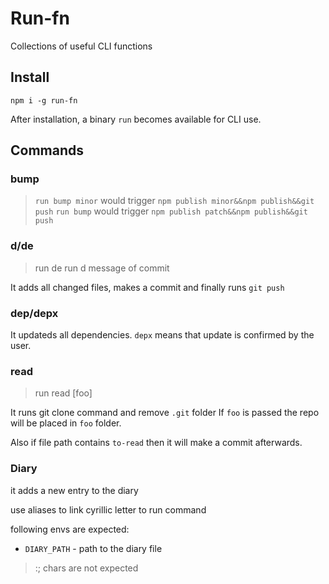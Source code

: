 # Run-fn
    
Collections of useful CLI functions

## Install

`npm i -g run-fn`

After installation, a binary `run` becomes available for CLI use.

## Commands

### bump

> `run bump minor` would trigger `npm publish minor&&npm publish&&git push`
> `run bump` would trigger `npm publish patch&&npm publish&&git push`

### d/de

> run de
> run d message of commit

It adds all changed files, makes a commit and finally runs `git push`

### dep/depx

It updateds all dependencies. `depx` means that update is confirmed by the user.

### read

> run read [foo]

It runs git clone command and remove `.git` folder
If `foo` is passed the repo will be placed in `foo` folder.

Also if file path contains `to-read` then it will make a commit afterwards.

### Diary

it adds a new entry to the diary

use aliases to link cyrillic letter to run command

following envs are expected:

- `DIARY_PATH` - path to the diary file

>:; chars are not expected
